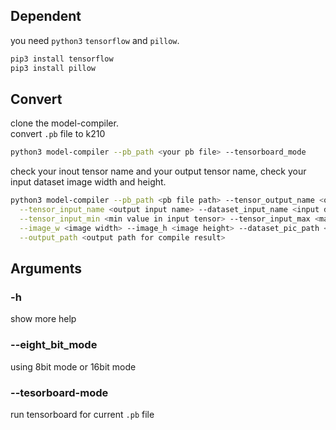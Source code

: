 
## Dependent
you need `python3` `tensorflow` and `pillow`.
```sh
pip3 install tensorflow
pip3 install pillow
```

## Convert
clone the model-compiler. \
convert `.pb` file to k210
```sh
python3 model-compiler --pb_path <your pb file> --tensorboard_mode
```
check your inout tensor name and your output tensor name,
check your input dataset image width and height.
```sh
python3 model-compiler --pb_path <pb file path> --tensor_output_name <output tensor name> \
  --tensor_input_name <output input name> --dataset_input_name <input dataset tensor name> \
  --tensor_input_min <min value in input tensor> --tensor_input_max <max value in input tensor> \
  --image_w <image width> --image_h <image height> --dataset_pic_path <example image path> \
  --output_path <output path for compile result>
```

## Arguments

### -h
show more help

### --eight_bit_mode
using 8bit mode or 16bit mode

### --tesorboard-mode
run tensorboard for current `.pb` file
